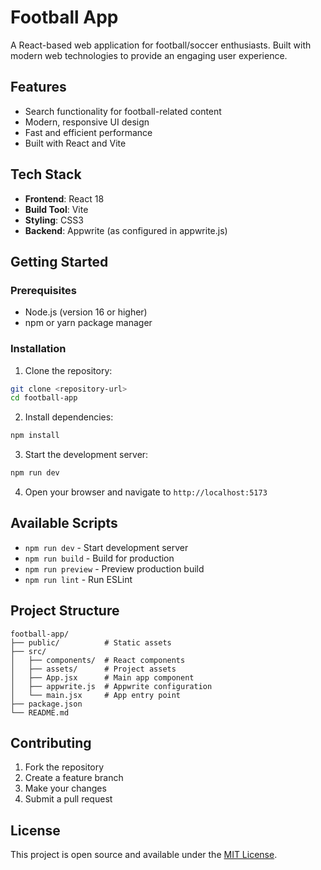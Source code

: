 # Football App

A React-based web application for football/soccer enthusiasts. Built with modern web technologies to provide an engaging user experience.

## Features

- Search functionality for football-related content
- Modern, responsive UI design
- Fast and efficient performance
- Built with React and Vite

## Tech Stack

- **Frontend**: React 18
- **Build Tool**: Vite
- **Styling**: CSS3
- **Backend**: Appwrite (as configured in appwrite.js)

## Getting Started

### Prerequisites

- Node.js (version 16 or higher)
- npm or yarn package manager

### Installation

1. Clone the repository:
```bash
git clone <repository-url>
cd football-app
```

2. Install dependencies:
```bash
npm install
```

3. Start the development server:
```bash
npm run dev
```

4. Open your browser and navigate to `http://localhost:5173`

## Available Scripts

- `npm run dev` - Start development server
- `npm run build` - Build for production
- `npm run preview` - Preview production build
- `npm run lint` - Run ESLint

## Project Structure

```
football-app/
├── public/          # Static assets
├── src/
│   ├── components/  # React components
│   ├── assets/      # Project assets
│   ├── App.jsx      # Main app component
│   ├── appwrite.js  # Appwrite configuration
│   └── main.jsx     # App entry point
├── package.json
└── README.md
```

## Contributing

1. Fork the repository
2. Create a feature branch
3. Make your changes
4. Submit a pull request

## License

This project is open source and available under the [MIT License](LICENSE).